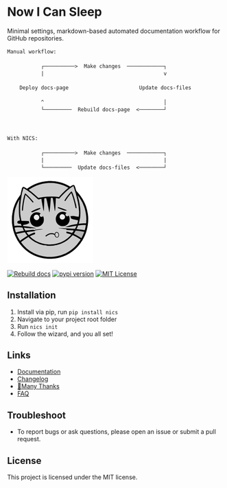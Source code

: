 # Now I Can Sleep

Minimal settings, markdown-based automated documentation workflow for GitHub repositories.

```txt
Manual workflow:

           ┌──────────>  Make changes  ────────────┐
           |                                       v

    Deploy docs-page                       Update docs-files

           ^                                       │
           └─────────  Rebuild docs-page  <────────┘



With NICS:

           ┌──────────>  Make changes  ────────────┐
           |                                       |
           └─────────  Update docs-files  <────────┘
```

![NICS' banner](https://raw.githubusercontent.com/nvfp/now-i-can-sleep/master/assets/logo200.png)

[![Rebuild docs](https://github.com/nvfp/now-i-can-sleep/actions/workflows/rebuild-docs.yml/badge.svg)](https://github.com/nvfp/now-i-can-sleep/actions/workflows/rebuild-docs.yml)
[![pypi version](https://img.shields.io/pypi/v/nics?logo=pypi)](https://pypi.org/project/nics/)
[![MIT License](https://img.shields.io/badge/license-MIT-blue.svg?style=flat)](http://choosealicense.com/licenses/mit/)


## Installation

1. Install via pip, run `pip install nics`
2. Navigate to your project root folder
3. Run `nics init`
4. Follow the wizard, and you all set!


## Links

- [Documentation](https://nvfp.github.io/now-i-can-sleep)
- [Changelog](https://nvfp.github.io/now-i-can-sleep/changelog)
- [💙Many Thanks](https://nvfp.github.io/now-i-can-sleep/many-thanks)
- [FAQ](https://nvfp.github.io/now-i-can-sleep/faqs)


## Troubleshoot

- To report bugs or ask questions, please open an issue or submit a pull request.


## License

This project is licensed under the MIT license.
